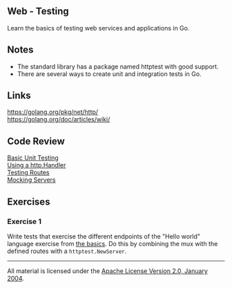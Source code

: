 ## Web - Testing

Learn the basics of testing web services and applications in Go.

## Notes

* The standard library has a package named httptest with good support.
* There are several ways to create unit and integration tests in Go.

## Links

https://golang.org/pkg/net/http/  
https://golang.org/doc/articles/wiki/  

## Code Review

[Basic Unit Testing](example1/unit_test.go)  
[Using a http.Handler](example2/unit_test.go)  
[Testing Routes](example3/unit_test.go)  
[Mocking Servers](example4/integration_test.go)  

## Exercises

### Exercise 1

Write tests that exercise the different endpoints of the "Hello world" language
exercise from [the basics](../basics/README.md). Do this by combining the mux
with the defined routes with a `httptest.NewServer`.
___
All material is licensed under the [Apache License Version 2.0, January 2004](http://www.apache.org/licenses/LICENSE-2.0).
